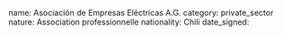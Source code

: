 name: Asociación de Empresas Eléctricas A.G.
category: private_sector
nature:  Association professionnelle 
nationality: Chili
date_signed:
    